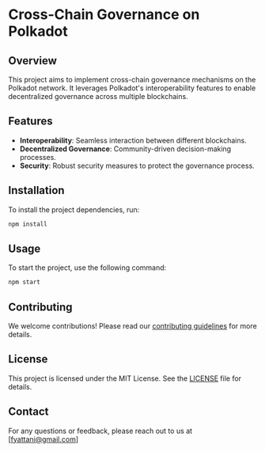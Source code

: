 # Cross-Chain Governance on Polkadot

## Overview
This project aims to implement cross-chain governance mechanisms on the Polkadot network. It leverages Polkadot's interoperability features to enable decentralized governance across multiple blockchains.

## Features
- **Interoperability**: Seamless interaction between different blockchains.
- **Decentralized Governance**: Community-driven decision-making processes.
- **Security**: Robust security measures to protect the governance process.

## Installation
To install the project dependencies, run:
```bash
npm install
```

## Usage
To start the project, use the following command:
```bash
npm start
```

## Contributing
We welcome contributions! Please read our [contributing guidelines](CONTRIBUTING.md) for more details.

## License
This project is licensed under the MIT License. See the [LICENSE](LICENSE) file for details.

## Contact
For any questions or feedback, please reach out to us at [fyattani@gmail.com]
